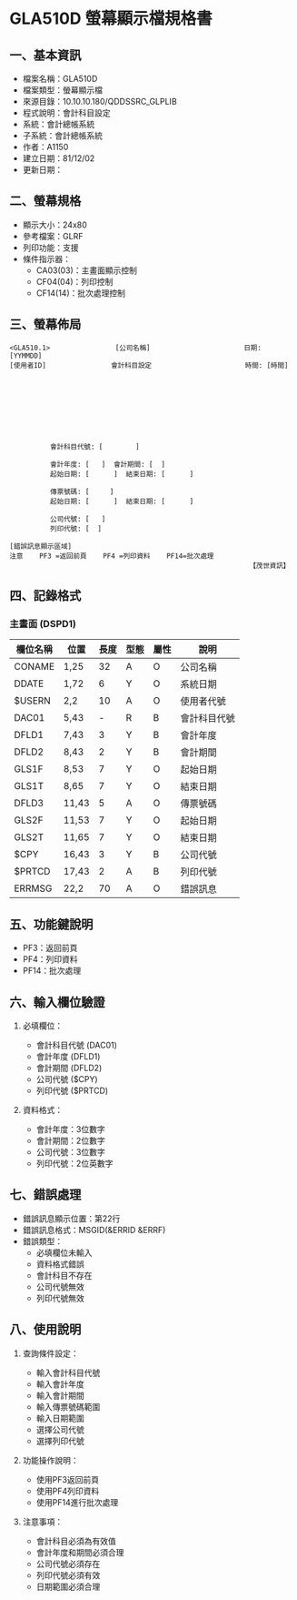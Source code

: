 # GLA510D 螢幕顯示檔規格書

## 一、基本資訊
- 檔案名稱：GLA510D
- 檔案類型：螢幕顯示檔
- 來源目錄：10.10.10.180/QDDSSRC_GLPLIB
- 程式說明：會計科目設定
- 系統：會計總帳系統
- 子系統：會計總帳系統
- 作者：A1150
- 建立日期：81/12/02
- 更新日期：

## 二、螢幕規格
- 顯示大小：24x80
- 參考檔案：GLRF
- 列印功能：支援
- 條件指示器：
  - CA03(03)：主畫面顯示控制
  - CF04(04)：列印控制
  - CF14(14)：批次處理控制

## 三、螢幕佈局
```
<GLA510.1>                [公司名稱]                       日期: [YYMMDD]
[使用者ID]                會計科目設定                       時間: [時間]









          會計科目代號: [        ]

          會計年度: [   ]  會計期間: [  ]
          起始日期: [      ]  結束日期: [      ]

          傳票號碼: [     ]
          起始日期: [      ]  結束日期: [      ]

          公司代號: [   ]
          列印代號: [  ]

[錯誤訊息顯示區域]
注意    PF3 =返回前頁    PF4 =列印資料    PF14=批次處理
                                                           【茂世資訊】
```

## 四、記錄格式

### 主畫面 (DSPD1)
| 欄位名稱 | 位置 | 長度 | 型態 | 屬性 | 說明 |
|---------|------|------|------|------|------|
| CONAME | 1,25 | 32 | A | O | 公司名稱 |
| DDATE | 1,72 | 6 | Y | O | 系統日期 |
| $USERN | 2,2 | 10 | A | O | 使用者代號 |
| DAC01 | 5,43 | - | R | B | 會計科目代號 |
| DFLD1 | 7,43 | 3 | Y | B | 會計年度 |
| DFLD2 | 8,43 | 2 | Y | B | 會計期間 |
| GLS1F | 8,53 | 7 | Y | O | 起始日期 |
| GLS1T | 8,65 | 7 | Y | O | 結束日期 |
| DFLD3 | 11,43 | 5 | A | O | 傳票號碼 |
| GLS2F | 11,53 | 7 | Y | O | 起始日期 |
| GLS2T | 11,65 | 7 | Y | O | 結束日期 |
| $CPY | 16,43 | 3 | Y | B | 公司代號 |
| $PRTCD | 17,43 | 2 | A | B | 列印代號 |
| ERRMSG | 22,2 | 70 | A | O | 錯誤訊息 |

## 五、功能鍵說明
- PF3：返回前頁
- PF4：列印資料
- PF14：批次處理

## 六、輸入欄位驗證
1. 必填欄位：
   - 會計科目代號 (DAC01)
   - 會計年度 (DFLD1)
   - 會計期間 (DFLD2)
   - 公司代號 ($CPY)
   - 列印代號 ($PRTCD)

2. 資料格式：
   - 會計年度：3位數字
   - 會計期間：2位數字
   - 公司代號：3位數字
   - 列印代號：2位英數字

## 七、錯誤處理
- 錯誤訊息顯示位置：第22行
- 錯誤訊息格式：MSGID(&ERRID &ERRF)
- 錯誤類型：
  - 必填欄位未輸入
  - 資料格式錯誤
  - 會計科目不存在
  - 公司代號無效
  - 列印代號無效

## 八、使用說明
1. 查詢條件設定：
   - 輸入會計科目代號
   - 輸入會計年度
   - 輸入會計期間
   - 輸入傳票號碼範圍
   - 輸入日期範圍
   - 選擇公司代號
   - 選擇列印代號

2. 功能操作說明：
   - 使用PF3返回前頁
   - 使用PF4列印資料
   - 使用PF14進行批次處理

3. 注意事項：
   - 會計科目必須為有效值
   - 會計年度和期間必須合理
   - 公司代號必須存在
   - 列印代號必須有效
   - 日期範圍必須合理 